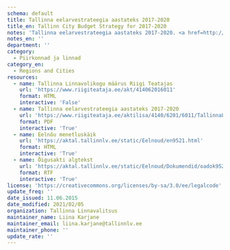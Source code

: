 ```yaml
---
schema: default
title: Tallinna eelarvestrateegia aastateks 2017-2020
title_en: Tallinn City Budget Strategy for 2017-2020
notes: 'Tallinna eelarvestrateegia aastateks 2017-2020. <a href=http://www.tallinn.ee/eelarve>Tallinna eelarved</a>.'
notes_en: ''
department: ''
category:
  - Piirkonnad ja linnad
category_en:
  - Regions and Cities
resources:
  - name: Tallinna Linnavolikogu määrus Riigi Teatajas
    url: 'https://www.riigiteataja.ee/akt/414062016011'
    format: HTML
    interactive: 'False'
  - name: Tallinna eelarvestrateegia aastateks 2017-2020
    url: 'https://www.riigiteataja.ee/aktilisa/4140/6201/6011/TallinnaLVK_m14_lisa.pdf#'
    format: PDF
    interactive: 'True'
  - name: Eelnõu menetluskäik
    url: 'https://aktal.tallinnlv.ee/static/Eelnoud/en9521.html'
    format: HTML
    interactive: 'True'
  - name: Õigusakti algtekst
    url: 'https://aktal.tallinnlv.ee/static/Eelnoud/Dokumendid/oadok9521.rtf'
    format: RTF
    interactive: 'True'
license: 'https://creativecommons.org/licenses/by-sa/3.0/ee/legalcode'
update_freq: ''
date_issued: 11.06.2015
date_modified: 2021/02/05
organization: Tallinna Linnavalitsus
maintainer_name: Liina Karjane
maintainer_email: liina.karjane@tallinnlv.ee
maintainer_phone: ''
update_rate: ''
---
```

